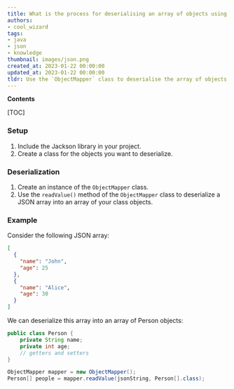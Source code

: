 ```yaml
---
title: What is the process for deserialising an array of objects using Jackson?
authors:
- cool_wizard
tags:
- java
- json
- knowledge
thumbnail: images/json.png
created_at: 2023-01-22 00:00:00
updated_at: 2023-01-22 00:00:00
tldr: Use the `ObjectMapper` class to deserialise the array of objects in JSON.
---
```


**Contents**

[TOC]

### Setup

1. Include the Jackson library in your project.
2. Create a class for the objects you want to deserialize.

### Deserialization

1. Create an instance of the `ObjectMapper` class.
2. Use the `readValue()` method of the `ObjectMapper` class to deserialize a JSON array into an array of your class objects.

### Example

Consider the following JSON array:

```json
[
  {
    "name": "John",
    "age": 25
  },
  {
    "name": "Alice",
    "age": 30
  }
]
```

We can deserialize this array into an array of Person objects:

```java
public class Person {
    private String name;
    private int age;
    // getters and setters
}

ObjectMapper mapper = new ObjectMapper();
Person[] people = mapper.readValue(jsonString, Person[].class);
```
